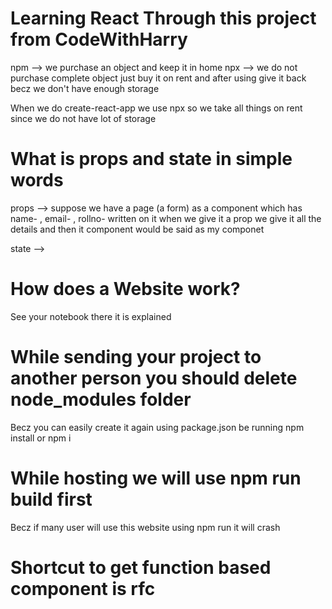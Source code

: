 # Learning React Through this project from CodeWithHarry 

npm --> we purchase an object and keep it in home 
npx --> we do not purchase complete object just buy it on rent and after using give it back becz we don't have enough storage 

When we do create-react-app we use npx so we take all things on rent since we do not have lot of storage

# What is props and state in simple words
props --> suppose we have a page (a form) as a component which has name- , email- , rollno- written on it 
when we give it a prop we give it all the details and then it component would be said as my componet 

state --> 


# How does a Website work? 
See your notebook there it is explained 

# While sending your project to another person you should delete node_modules folder 
Becz you can easily create it again using package.json be running npm install or npm i

# While hosting we will use npm run build first 
Becz if many user will use this website using npm run it will crash


# Shortcut to get function based component is rfc
 <!-- rfc -->
<!-- import React from 'react'

export default function Navbar() {
  return (
    <div>Navbar</div>
  )
} -->

